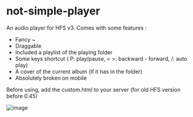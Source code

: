 # not-simple-player

An audio player for HFS v3. Comes with some features :
- Fancy ~
- Draggable
- Included a playlist of the playing folder
- Some keys shortcut ( P: play/pause, < >: backward - forward, /: auto play)
- A cover of the current album (if it has in the folder)
- Absolutely broken on mobile

Before using, add the custom.html to your server (for old HFS version before 0.45)

![image](https://user-images.githubusercontent.com/111081318/224752723-1076ce69-cd58-4721-aac3-06c6c75591d0.png)
